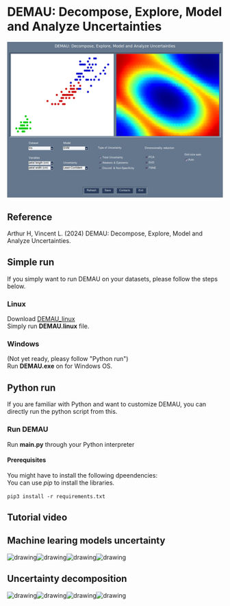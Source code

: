 # DEMAU: Decompose, Explore, Model and Analyze Uncertainties

<img src="figures/demau.png" alt="drawing" width="600"/>  

## Reference

Arthur H, Vincent L. (2024) DEMAU: Decompose, Explore, Model and Analyze Uncertainties.

## Simple run

If you simply want to run DEMAU on your datasets, please follow the steps below.

### Linux

Download [DEMAU_linux](https://www.dropbox.com/scl/fi/awmggk003fuu8yjl7nq31/DEMAU_linux.zip?rlkey=75zc0j9nf17blffchuai7h9k1&dl=0)  
Simply run __DEMAU.linux__ file.

### Windows

(Not yet ready, pleasy follow "Python run")  
Run __DEMAU.exe__ on for Windows OS.

## Python run

If you are familiar with Python and want to customize DEMAU, you can directly run the python script from this.

### Run DEMAU

Run __main.py__ through your Python interpreter

#### Prerequisites

You might have to install the following dpeendencies:  
You can use _pip_ to install the libraries.

```pip3 install -r requirements.txt```

## Tutorial video

## Machine learing models uncertainty

<img src="figures/knn.png" alt="drawing" width="200"/><img src="figures/naivebayes.png" alt="drawing" width="200"/><img src="figures/svm.png" alt="drawing" width="200"/><img src="figures/rf.png" alt="drawing" width="200"/> 

## Uncertainty decomposition

<img src="figures/toy.png" alt="drawing" width="200"/><img src="figures/aleatoric.png" alt="drawing" width="200"/><img src="figures/epistemic.png" alt="drawing" width="200"/><img src="figures/nonspe.png" alt="drawing" width="200"/> 